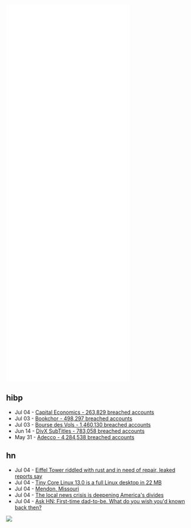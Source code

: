 ![Metrics](https://raw.githubusercontent.com/phixion/phixion/master/metrics.svg)

## hibp

<!--
for https://github.com/phixion/phixion/blob/main/.github/workflows/feeds.yml
-->
<!--START_SECTION:haveibeenpwnd-->
- Jul 04 - [Capital Economics - 263,829 breached accounts](https://haveibeenpwned.com/PwnedWebsites#CapialEconomics)
- Jul 03 - [Bookchor - 498,297 breached accounts](https://haveibeenpwned.com/PwnedWebsites#Bookchor)
- Jul 03 - [Bourse des Vols - 1,460,130 breached accounts](https://haveibeenpwned.com/PwnedWebsites#BourseDesVols)
- Jun 14 - [DivX SubTitles - 783,058 breached accounts](https://haveibeenpwned.com/PwnedWebsites#DivXSubTitles)
- May 31 - [Adecco - 4,284,538 breached accounts](https://haveibeenpwned.com/PwnedWebsites#Adecco)
<!--END_SECTION:haveibeenpwnd-->

## hn

<!--
for https://github.com/phixion/phixion/blob/main/.github/workflows/feeds.yml
-->
<!--START_SECTION:hn-->
- Jul 04 - [Eiffel Tower riddled with rust and in need of repair, leaked reports say](https://www.theguardian.com/world/2022/jul/04/eiffel-tower-riddled-with-rust-and-in-need-of-repair-leaked-reports-say)
- Jul 04 - [Tiny Core Linux 13.0 is a full Linux desktop in 22 MB](https://blog.adafruit.com/2022/02/11/tiny-core-linux-13-0-is-a-full-linux-desktop-in-22-mb-linux/)
- Jul 04 - [Mendon, Missouri](https://seandietrich.com/mendon-missouri/)
- Jul 04 - [The local news crisis is deepening America's divides](https://www.axios.com/2022/07/04/local-newspapers-news-deserts)
- Jul 04 - [Ask HN: First-time dad-to-be. What do you wish you'd known back then?](https://news.ycombinator.com/item?id=31976803)
<!--END_SECTION:hn-->

<!--
for https://yhype.me
-->
![](https://hit.yhype.me/github/profile?user_id=13013670)
